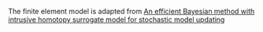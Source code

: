 The finite element model is adapted from [An efficient Bayesian method with intrusive homotopy surrogate model for stochastic model updating](https://doi.org/10.1111/mice.13206)

